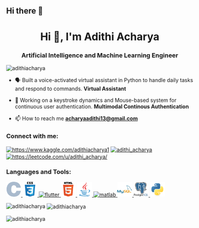 ## Hi there 👋

<h1 align="center">Hi 👋, I'm Adithi Acharya</h1>
<h3 align="center">Artificial Intelligence and Machine Learning Engineer</h3>

<p align="left"> <img src="https://komarev.com/ghpvc/?username=adithiacharya&label=Profile%20views&color=0e75b6&style=flat" alt="adithiacharya" /> </p>

- 🗣️ Built a voice-activated virtual assistant in Python to handle daily tasks and respond to commands. **Virtual Assistant**

- 🔐 Working on a keystroke dynamics and Mouse-based system for continuous user authentication. **Multimodal Continous Authentication**

- 📫 How to reach me **acharyaadithi13@gmail.com**

<h3 align="left">Connect with me:</h3>
<p align="left">
<a href="https://kaggle.com/https://www.kaggle.com/adithiacharya1" target="blank"><img align="center" src="https://raw.githubusercontent.com/rahuldkjain/github-profile-readme-generator/master/src/images/icons/Social/kaggle.svg" alt="https://www.kaggle.com/adithiacharya1" height="30" width="40" /></a>
<a href="https://instagram.com/adithi_acharya" target="blank"><img align="center" src="https://raw.githubusercontent.com/rahuldkjain/github-profile-readme-generator/master/src/images/icons/Social/instagram.svg" alt="adithi_acharya" height="30" width="40" /></a>
<a href="https://www.leetcode.com/https://leetcode.com/u/adithi_acharya/" target="blank"><img align="center" src="https://raw.githubusercontent.com/rahuldkjain/github-profile-readme-generator/master/src/images/icons/Social/leet-code.svg" alt="https://leetcode.com/u/adithi_acharya/" height="30" width="40" /></a>
</p>

<h3 align="left">Languages and Tools:</h3>
<p align="left"> <a href="https://www.cprogramming.com/" target="_blank" rel="noreferrer"> <img src="https://raw.githubusercontent.com/devicons/devicon/master/icons/c/c-original.svg" alt="c" width="40" height="40"/> </a> <a href="https://www.w3schools.com/css/" target="_blank" rel="noreferrer"> <img src="https://raw.githubusercontent.com/devicons/devicon/master/icons/css3/css3-original-wordmark.svg" alt="css3" width="40" height="40"/> </a> <a href="https://flutter.dev" target="_blank" rel="noreferrer"> <img src="https://www.vectorlogo.zone/logos/flutterio/flutterio-icon.svg" alt="flutter" width="40" height="40"/> </a> <a href="https://www.w3.org/html/" target="_blank" rel="noreferrer"> <img src="https://raw.githubusercontent.com/devicons/devicon/master/icons/html5/html5-original-wordmark.svg" alt="html5" width="40" height="40"/> </a> <a href="https://www.java.com" target="_blank" rel="noreferrer"> <img src="https://raw.githubusercontent.com/devicons/devicon/master/icons/java/java-original.svg" alt="java" width="40" height="40"/> </a> <a href="https://www.mathworks.com/" target="_blank" rel="noreferrer"> <img src="https://upload.wikimedia.org/wikipedia/commons/2/21/Matlab_Logo.png" alt="matlab" width="40" height="40"/> </a> <a href="https://www.mysql.com/" target="_blank" rel="noreferrer"> <img src="https://raw.githubusercontent.com/devicons/devicon/master/icons/mysql/mysql-original-wordmark.svg" alt="mysql" width="40" height="40"/> </a> <a href="https://www.postgresql.org" target="_blank" rel="noreferrer"> <img src="https://raw.githubusercontent.com/devicons/devicon/master/icons/postgresql/postgresql-original-wordmark.svg" alt="postgresql" width="40" height="40"/> </a> <a href="https://www.python.org" target="_blank" rel="noreferrer"> <img src="https://raw.githubusercontent.com/devicons/devicon/master/icons/python/python-original.svg" alt="python" width="40" height="40"/> </a> </p>

<p><img align="left" src="https://github-readme-stats.vercel.app/api/top-langs?username=adithiacharya&show_icons=true&locale=en&layout=compact" alt="adithiacharya" /></p>

<p>&nbsp;<img align="center" src="https://github-readme-stats.vercel.app/api?username=adithiacharya&show_icons=true&locale=en" alt="adithiacharya" /></p>

<p><img align="center" src="https://github-readme-streak-stats.herokuapp.com/?user=adithiacharya&" alt="adithiacharya" /></p>

